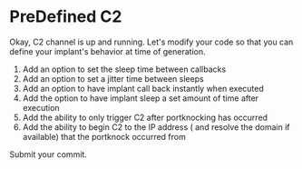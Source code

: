 # PreDefined C2
Okay, C2 channel is up and running. Let's modify your code so that you can define your implant's behavior at time of generation.

1. Add an option to set the sleep time between callbacks
2. Add an option to set a jitter time between sleeps 
3. Add an option to have implant call back instantly when executed
4. Add the option to have implant sleep a set amount of time after execution
5. Add the ability to only trigger C2 after portknocking has occurred
6. Add the ability to begin C2 to the IP address ( and resolve the domain if available) that the portknock occurred from 

Submit your commit.